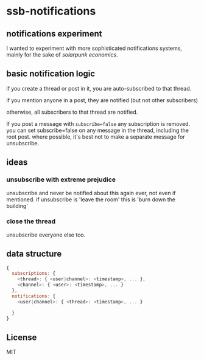 # ssb-notifications

## notifications experiment

I wanted to experiment with more sophisticated notifications systems,
mainly for the sake of _solarpunk economics_.

## basic notification logic

if you create a thread or post in it, you are auto-subscribed to that thread.

if you mention anyone in a post, they are notified (but not other subscribers)

otherwise, all subscribers to that thread are notified.

If you post a message with `subscribe=false` any subscription is removed.
you can set subscribe=false on any message in the thread, including the root post.
where possible, it's best not to make a separate message for unsubscribe.

## ideas

### unsubscribe with extreme prejudice

unsubscribe and never be notified about this again ever, not even if mentioned.
if unsubscribe is 'leave the room' this is 'burn down the building'

### close the thread

unsubscribe everyone else too.

## data structure

``` js
{
  subscriptions: {
    <thread>: { <user|channel>: <timestamp>, ... },
    <channel>: { <user>: <timestamp>, ... }
  },
  notifications: {
    <user|channel>: { <thread>: <timestamp>, ... }

  }
}

```

## License

MIT



